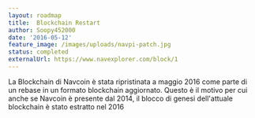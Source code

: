 ```yaml
---
layout: roadmap
title:  Blockchain Restart
author: Soopy452000
date: '2016-05-12'
feature_image: /images/uploads/navpi-patch.jpg
status: completed
externalUrl: https://www.navexplorer.com/block/1
---
```


La Blockchain di Navcoin è stata ripristinata a maggio 2016 come parte di un rebase in un formato blockchain aggiornato. Questo è il motivo per cui anche se Navcoin è presente dal 2014, il blocco di genesi dell'attuale blockchain è stato estratto nel&nbsp;2016
